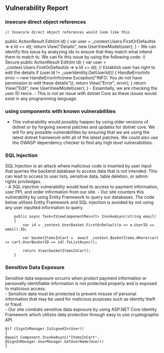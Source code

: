 ## Vulnerability Report
### insecure direct object references
	// Insecure direct object references would look like this
   public ActionResult Edit(int id)
       {
           var user = _context.Users.FirstOrDefault(e => e.Id == id);
           return View("Details", new UserViewModel(user);
       }
	- We can identify this issue by analyzing ids to ensure that they match what intend them to match to.
	We can fix this issue by using the following code:
	// Secure
   public ActionResult Edit(int id)
       {
           var user = _context.Users.FirstOrDefault(e => e.Id == id);
           // Establish user has right to edit the details
           if (user.Id != _userIdentity.GetUserId())
           {
               HandleErrorInfo error = new HandleErrorInfo(new Exception("INFO: You do not have permission to edit these details"));
               return View("Error", error);
           }
           return View("Edit", new UserViewModel(user);
       }
	- Essentially, we are checking the user ID twice. 
	- This is not an issue with dotnet Core as these issues would exist in any programming language.

### using components with known vulnerabilities  
- This vulnerability would possibly happen by using older versions of dotnet or by forgoing several patches and updates for dotnet core.  We will fix any possible vulnerabilities by ensuring that we are using the latest dotnet framework with all of the latest patches. We could also use the OWASP dependency checker to find any high level vulnerabilities.  

### SQL Injection
SQL Injection is an attack where malicious code is inserted by user input that queries the backend database to access data that is not intended. This can lead to access to user lists, sensitive data, table deletion, or admin rights priviledges.  
	- A SQL injection vulnerability would lead to access to payment information, user PPI, and order information from our site.
	- Our site counters this vulnerability by using Entity Framework to query our databases. The code below utilizes Entity Framework and SQL injection is avoided by not using any user inputted information to query.   
	    
		public async Task<IViewComponentResult> InvokeAsync(string email)
        {
            var id = _context.UserBasket.FirstOrDefault(e => e.UserID == email).ID;

            var basketItemsInCart =  await _context.BasketItems.Where(cart => cart.UserBasketID == id).ToListAsync();

            return View(basketItemsInCart);
        }

### Sensitive Data Exposure
  Sensitive data exposure occurrs when protect payment information or personally identifiable information is not protected properly and is exposed to malicious access.  
	- Sensitive data must be protected to prevent misuse of personal information that may be used for malicious purposes such as identity theft or fraud.  
	- Our site combats sensitive data exposure by using ASP.NET Core Identity Framework which utilizes data protection through easy to use cryptographic API.  

	@if (SignInManager.IsSignedIn(User))
	{
    @await Component.InvokeAsync("ItemsInCart", @SignInManager.UserManager.GetUserName(User))
	}  

